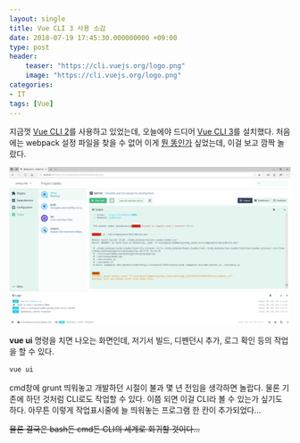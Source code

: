 ```yaml
---
layout: single
title: Vue CLI 3 사용 소감
date: 2018-07-19 17:45:30.000000000 +09:00
type: post
header:
    teaser: "https://cli.vuejs.org/logo.png"
    image: "https://cli.vuejs.org/logo.png"
categories:
- IT
tags: [Vue]
---
```


지금껏 [Vue CLI 2](https://github.com/vuejs/vue-cli/tree/v2#vue-cli)를 사용하고 있었는데, 오늘에야 드디어 [Vue CLI 3](https://cli.vuejs.org/)를 설치했다. 처음에는 webpack 설정 파일을 찾을 수 없어 이게 [뭔 똥인가](https://lovemewithoutall.github.io/it/vue-cli-3-webpack/) 싶었는데, 이걸 보고 깜짝 놀랐다.

![Vue CLI 3](/assets/images/vue-cli-3.png)


**vue ui** 명령을 치면 나오는 화면인데, 저기서 빌드, 디펜던시 추가, 로그 확인 등의 작업을 할 수 있다.

```bash
vue ui
```

cmd창에 grunt 띄워놓고 개발하던 시절이 불과 몇 년 전임을 생각하면 놀랍다. 물론 기존에 하던 것처럼 CLI로도 작업할 수 있다. 이쯤 되면 이걸 CLI라 볼 수 있는가 싶기도 하다. 아무튼 이렇게 작업표시줄에 늘 띄워놓는 프로그램 한 칸이 추가되었다...

~~물론 결국은 bash든 cmd든 CLI의 세계로 회귀할 것이다...~~